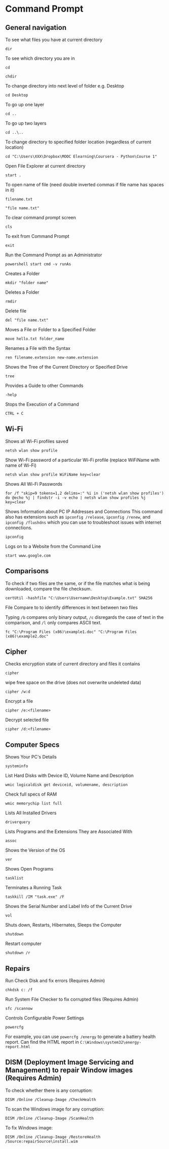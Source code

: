 # Command Prompt #

## General navigation ##

To see what files you have at current directory

`dir`

To see which directory you are in

`cd`

`chdir`

To change directory into next level of folder e.g. Desktop

`cd Desktop`

To go up one layer

`cd ..`

To go up two layers

`cd ..\..`

To change directory to specified folder location (regardless of current location)

`cd "C:\Users\XXX\Dropbox\MOOC Elearning\Coursera - Python\Course 1"`

Open File Explorer at current directory

`start .`

To open name of file (need double inverted commas if file name has spaces in it)

`filename.txt`

`"file name.txt"`

To clear command prompt screen

`cls`

To exit from Command Prompt

`exit`

Run the Command Prompt as an Administrator

`powershell start cmd -v runAs`

Creates a Folder

`mkdir "folder name"`

Deletes a Folder

`rmdir`

Delete file

`del "file name.txt"`

Moves a File or Folder to a Specified Folder

`move hello.txt folder_name`

Renames a File with the Syntax

`ren filename.extension new-name.extension`

Shows the Tree of the Current Directory or Specified Drive

`tree`

Provides a Guide to other Commands

`-help`

Stops the Execution of a Command

`CTRL + C`







## Wi-Fi ##

Shows all Wi-Fi profiles saved

`netsh wlan show profile`

Show Wi-Fi password of a particular Wi-Fi profile (replace WiFiName with name of Wi-Fi)

`netsh wlan show profile WiFiName key=clear`

Shows All Wi-Fi Passwords

`for /f "skip=9 tokens=1,2 delims=:" %i in ('netsh wlan show profiles') do @echo %j | findstr -i -v echo | netsh wlan show profiles %j key=clear`

Shows Information about PC IP Addresses and Connections
This command also has extensions such as `ipconfig /release`, `ipconfig /renew`, and `ipconfig /flushdns` which you can use to troubleshoot issues with internet connections.

`ipconfig`

Logs on to a Website from the Command Line

`start www.google.com`







## Comparisons ##

To check if two files are the same, or if the file matches what is being downloaded, compare the file checksum.

`certUtil -hashfile "C:\Users\Username\Desktop\Example.txt" SHA256`

File Compare to to identify differences in text between two files

Typing `/b` compares only binary output, `/c` disregards the case of text in the comparison, and `/l` only compares ASCII text.

`fc "C:\Program Files (x86)\example1.doc" "C:\Program Files (x86)\example2.doc"`








## Cipher ##

Checks encryption state of current directory and files it contains

`cipher`

wipe free space on the drive (does not overwrite undeleted data)

`cipher /w:d`

Encrypt a file

`cipher /e:<filename>`

Decrypt selected file

`cipher /d:<filename>`








## Computer Specs ##

Shows Your PC's Details

`systeminfo`

List Hard Disks with Device ID, Volume Name and Description

`wmic logicaldisk get deviceid, volumename, description`

Check full specs of RAM

`wmic memorychip list full`

Lists All Installed Drivers

`driverquery`

Lists Programs and the Extensions They are Associated With

`assoc`

Shows the Version of the OS

`ver`

Shows Open Programs

`tasklist`

Terminates a Running Task

`taskkill /IM "task.exe" /F`

Shows the Serial Number and Label Info of the Current Drive

`vol`

Shuts down, Restarts, Hibernates, Sleeps the Computer

`shutdown`

Restart computer

`shutdown /r`









## Repairs ##

Run Check Disk and fix errors (Requires Admin)

`chkdsk c: /f`

Run System File Checker to fix corrupted files (Requires Admin)

`sfc /scannow`

Controls Configurable Power Settings

`powercfg`

For example, you can use `powercfg /energy` to generate a battery health report. Can find the HTML report in `C:\Windows\system32\energy-report.html`






## DISM (Deployment Image Servicing and Management) to repair Window images (Requires Admin) ##

To check whether there is any corruption:

`DISM /Online /Cleanup-Image /CheckHealth`

To scan the Windows image for any corruption:

`DISM /Online /Cleanup-Image /ScanHealth`

To fix Windows image:

`DISM /Online /Cleanup-Image /RestoreHealth /Source:repairSource\install.wim`


